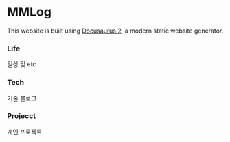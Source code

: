 # MMLog

This website is built using [Docusaurus 2](https://docusaurus.io/), a modern static website generator.

### Life
일상 및 etc

### Tech

기술 블로그

### Projecct

개인 프로젝트
